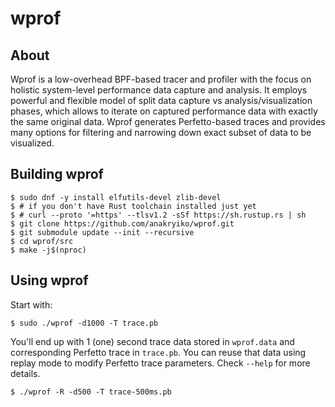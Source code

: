 # wprof

## About

Wprof is a low-overhead BPF-based tracer and profiler with the focus
on holistic system-level performance data capture and analysis. It
employs powerful and flexible model of split data capture vs
analysis/visualization phases, which allows to iterate on captured
performance data with exactly the same original data. Wprof generates
Perfetto-based traces and provides many options for filtering and
narrowing down exact subset of data to be visualized.

## Building wprof

```shell
$ sudo dnf -y install elfutils-devel zlib-devel
$ # if you don't have Rust toolchain installed just yet
$ # curl --proto '=https' --tlsv1.2 -sSf https://sh.rustup.rs | sh
$ git clone https://github.com/anakryiko/wprof.git
$ git submodule update --init --recursive
$ cd wprof/src
$ make -j$(nproc)
```

## Using wprof

Start with:

```
$ sudo ./wprof -d1000 -T trace.pb
```

You'll end up with 1 (one) second trace data stored in `wprof.data` and
corresponding Perfetto trace in `trace.pb`. You can reuse that data using
replay mode to modify Perfetto trace parameters. Check `--help` for more
details.

```
$ ./wprof -R -d500 -T trace-500ms.pb
```




